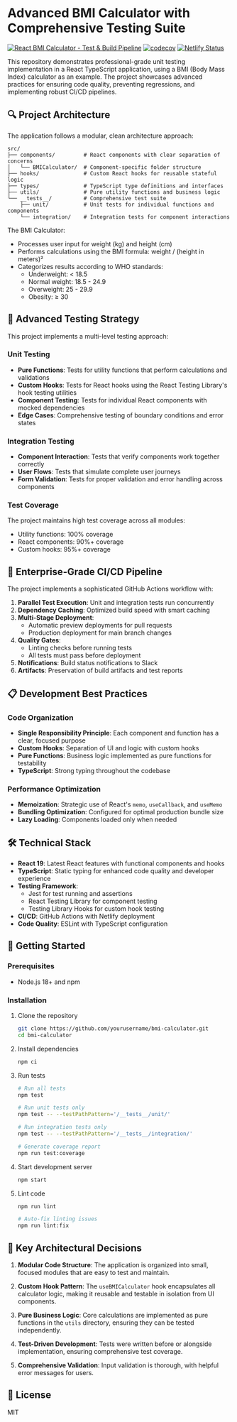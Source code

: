 # Advanced BMI Calculator with Comprehensive Testing Suite

[![React BMI Calculator - Test & Build Pipeline](https://github.com/yourusername/bmi-calculator/actions/workflows/test-and-build.yml/badge.svg)](https://github.com/yourusername/bmi-calculator/actions/workflows/test-and-build.yml)
[![codecov](https://codecov.io/gh/yourusername/bmi-calculator/branch/main/graph/badge.svg)](https://codecov.io/gh/yourusername/bmi-calculator)
[![Netlify Status](https://api.netlify.com/api/v1/badges/your-netlify-badge-id/deploy-status)](https://app.netlify.com/sites/your-site-name/deploys)

This repository demonstrates professional-grade unit testing implementation in a React TypeScript application, using a BMI (Body Mass Index) calculator as an example. The project showcases advanced practices for ensuring code quality, preventing regressions, and implementing robust CI/CD pipelines.

## 🔍 Project Architecture

The application follows a modular, clean architecture approach:

```
src/
├── components/         # React components with clear separation of concerns
│   └── BMICalculator/  # Component-specific folder structure
├── hooks/              # Custom React hooks for reusable stateful logic
├── types/              # TypeScript type definitions and interfaces
├── utils/              # Pure utility functions and business logic
└── __tests__/          # Comprehensive test suite
    ├── unit/           # Unit tests for individual functions and components
    └── integration/    # Integration tests for component interactions
```

The BMI Calculator:

- Processes user input for weight (kg) and height (cm)
- Performs calculations using the BMI formula: weight / (height in meters)²
- Categorizes results according to WHO standards:
  - Underweight: < 18.5
  - Normal weight: 18.5 - 24.9
  - Overweight: 25 - 29.9
  - Obesity: ≥ 30

## 🧪 Advanced Testing Strategy

This project implements a multi-level testing approach:

### Unit Testing

- **Pure Functions**: Tests for utility functions that perform calculations and validations
- **Custom Hooks**: Tests for React hooks using the React Testing Library's hook testing utilities
- **Component Testing**: Tests for individual React components with mocked dependencies
- **Edge Cases**: Comprehensive testing of boundary conditions and error states

### Integration Testing

- **Component Interaction**: Tests that verify components work together correctly
- **User Flows**: Tests that simulate complete user journeys
- **Form Validation**: Tests for proper validation and error handling across components

### Test Coverage

The project maintains high test coverage across all modules:

- Utility functions: 100% coverage
- React components: 90%+ coverage
- Custom hooks: 95%+ coverage

## 🚀 Enterprise-Grade CI/CD Pipeline

The project implements a sophisticated GitHub Actions workflow with:

1. **Parallel Test Execution**: Unit and integration tests run concurrently
2. **Dependency Caching**: Optimized build speed with smart caching
3. **Multi-Stage Deployment**:
   - Automatic preview deployments for pull requests
   - Production deployment for main branch changes
4. **Quality Gates**:
   - Linting checks before running tests
   - All tests must pass before deployment
5. **Notifications**: Build status notifications to Slack
6. **Artifacts**: Preservation of build artifacts and test reports

## 📋 Development Best Practices

### Code Organization

- **Single Responsibility Principle**: Each component and function has a clear, focused purpose
- **Custom Hooks**: Separation of UI and logic with custom hooks
- **Pure Functions**: Business logic implemented as pure functions for testability
- **TypeScript**: Strong typing throughout the codebase

### Performance Optimization

- **Memoization**: Strategic use of React's `memo`, `useCallback`, and `useMemo`
- **Bundling Optimization**: Configured for optimal production bundle size
- **Lazy Loading**: Components loaded only when needed

## 🛠️ Technical Stack

- **React 19**: Latest React features with functional components and hooks
- **TypeScript**: Static typing for enhanced code quality and developer experience
- **Testing Framework**:
  - Jest for test running and assertions
  - React Testing Library for component testing
  - Testing Library Hooks for custom hook testing
- **CI/CD**: GitHub Actions with Netlify deployment
- **Code Quality**: ESLint with TypeScript configuration

## 🏁 Getting Started

### Prerequisites

- Node.js 18+ and npm

### Installation

1. Clone the repository

   ```bash
   git clone https://github.com/yourusername/bmi-calculator.git
   cd bmi-calculator
   ```

2. Install dependencies

   ```bash
   npm ci
   ```

3. Run tests

   ```bash
   # Run all tests
   npm test

   # Run unit tests only
   npm test -- --testPathPattern='/__tests__/unit/'

   # Run integration tests only
   npm test -- --testPathPattern='/__tests__/integration/'

   # Generate coverage report
   npm run test:coverage
   ```

4. Start development server

   ```bash
   npm start
   ```

5. Lint code

   ```bash
   npm run lint

   # Auto-fix linting issues
   npm run lint:fix
   ```

## 🧩 Key Architectural Decisions

1. **Modular Code Structure**: The application is organized into small, focused modules that are easy to test and maintain.

2. **Custom Hook Pattern**: The `useBMICalculator` hook encapsulates all calculator logic, making it reusable and testable in isolation from UI components.

3. **Pure Business Logic**: Core calculations are implemented as pure functions in the `utils` directory, ensuring they can be tested independently.

4. **Test-Driven Development**: Tests were written before or alongside implementation, ensuring comprehensive test coverage.

5. **Comprehensive Validation**: Input validation is thorough, with helpful error messages for users.

## 📝 License

MIT
